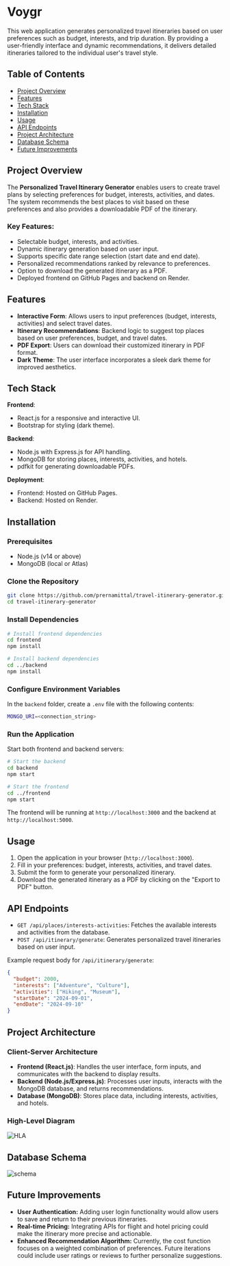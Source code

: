 # Voygr

This web application generates personalized travel itineraries based on user preferences such as budget, interests, and trip duration. By providing a user-friendly interface and dynamic recommendations, it delivers detailed itineraries tailored to the individual user's travel style.

## Table of Contents
- [Project Overview](#project-overview)
- [Features](#features)
- [Tech Stack](#tech-stack)
- [Installation](#installation)
- [Usage](#usage)
- [API Endpoints](#api-endpoints)
- [Project Architecture](#project-architecture)
- [Database Schema](#database-schema)
- [Future Improvements](#future-improvements)

## Project Overview

The **Personalized Travel Itinerary Generator** enables users to create travel plans by selecting preferences for budget, interests, activities, and dates. The system recommends the best places to visit based on these preferences and also provides a downloadable PDF of the itinerary.

### Key Features:
- Selectable budget, interests, and activities.
- Dynamic itinerary generation based on user input.
- Supports specific date range selection (start date and end date).
- Personalized recommendations ranked by relevance to preferences.
- Option to download the generated itinerary as a PDF.
- Deployed frontend on GitHub Pages and backend on Render.

## Features

- **Interactive Form**: Allows users to input preferences (budget, interests, activities) and select travel dates.
- **Itinerary Recommendations**: Backend logic to suggest top places based on user preferences, budget, and travel dates.
- **PDF Export**: Users can download their customized itinerary in PDF format.
- **Dark Theme**: The user interface incorporates a sleek dark theme for improved aesthetics.

## Tech Stack

**Frontend**:
- React.js for a responsive and interactive UI.
- Bootstrap for styling (dark theme).
  
**Backend**:
- Node.js with Express.js for API handling.
- MongoDB for storing places, interests, activities, and hotels.
- pdfkit for generating downloadable PDFs.

**Deployment**:
- Frontend: Hosted on GitHub Pages.
- Backend: Hosted on Render.

## Installation

### Prerequisites
- Node.js (v14 or above)
- MongoDB (local or Atlas)

### Clone the Repository
```bash
git clone https://github.com/prernamittal/travel-itinerary-generator.git
cd travel-itinerary-generator
```

### Install Dependencies
```bash
# Install frontend dependencies
cd frontend
npm install

# Install backend dependencies
cd ../backend
npm install
```

### Configure Environment Variables
In the `backend` folder, create a `.env` file with the following contents:
```bash
MONGO_URI=<connection_string>
```

### Run the Application
Start both frontend and backend servers:

```bash
# Start the backend
cd backend
npm start

# Start the frontend
cd ../frontend
npm start
```

The frontend will be running at `http://localhost:3000` and the backend at `http://localhost:5000`.

## Usage

1. Open the application in your browser (`http://localhost:3000`).
2. Fill in your preferences: budget, interests, activities, and travel dates.
3. Submit the form to generate your personalized itinerary.
4. Download the generated itinerary as a PDF by clicking on the "Export to PDF" button.

## API Endpoints

- `GET /api/places/interests-activities`: Fetches the available interests and activities from the database.
- `POST /api/itinerary/generate`: Generates personalized travel itineraries based on user input.
  
Example request body for `/api/itinerary/generate`:
```json
{
  "budget": 2000,
  "interests": ["Adventure", "Culture"],
  "activities": ["Hiking", "Museum"],
  "startDate": "2024-09-01",
  "endDate": "2024-09-10"
}
```

## Project Architecture

### Client-Server Architecture
- **Frontend (React.js)**: Handles the user interface, form inputs, and communicates with the backend to display results.
- **Backend (Node.js/Express.js)**: Processes user inputs, interacts with the MongoDB database, and returns recommendations.
- **Database (MongoDB)**: Stores place data, including interests, activities, and hotels.

### High-Level Diagram
![HLA](https://github.com/user-attachments/assets/e2d8c692-b59d-439e-ba47-84ea489d8d84)

## Database Schema
![schema](https://github.com/user-attachments/assets/5b4b1f32-c0f1-4b4f-bcf1-4f4dccde8a63)

## Future Improvements
- **User Authentication:** Adding user login functionality would allow users to save and return to their previous itineraries.
- **Real-time Pricing:** Integrating APIs for flight and hotel pricing could make the itinerary more precise and actionable.
- **Enhanced Recommendation Algorithm:** Currently, the cost function focuses on a weighted combination of preferences. Future iterations could include user ratings or reviews to further personalize suggestions.
